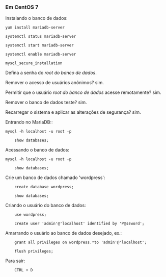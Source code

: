 ### Em CentOS 7

Instalando o banco de dados:

    yum install mariadb-server

    systemctl status mariadb-server

    systemctl start mariadb-server

    systemctl enable mariadb-server

    mysql_secure_installation

Defina a senha do *root do banco de dados*.

Remover o acesso de usuários anônimos? sim.

Permitir que o usuário *root do banco de dados* acesse remotamente? sim.

Remover o banco de dados teste? sim.

Recarregar o sistema e aplicar as alterações de segurança? sim.

Entrando no MariaDB::

    mysql -h localhost -u root -p

        show databases;

Acessando o banco de dados:

    mysql -h localhost -u root -p

        show databases;

Crie um banco de dados chamado 'wordpress':

        create database wordpress;

        show databases;

Criando o usuário do banco de dados:

        use wordpress;

        create user 'admin'@'localhost' identified by 'P@ssword';

Amarrando o usuário ao banco de dados desejado, ex.:

        grant all privileges on wordpress.*to 'admin'@'localhost';

        flush privileges;

Para sair:

        CTRL + D
    




